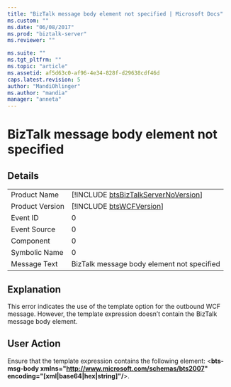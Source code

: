 ```yaml
---
title: "BizTalk message body element not specified | Microsoft Docs"
ms.custom: ""
ms.date: "06/08/2017"
ms.prod: "biztalk-server"
ms.reviewer: ""

ms.suite: ""
ms.tgt_pltfrm: ""
ms.topic: "article"
ms.assetid: af5d63c0-af96-4e34-828f-d29638cdf46d
caps.latest.revision: 5
author: "MandiOhlinger"
ms.author: "mandia"
manager: "anneta"
---
```

# BizTalk message body element not specified
## Details  
  
|                 |                                                                                     |
|-----------------|-------------------------------------------------------------------------------------|
|  Product Name   | [!INCLUDE [btsBizTalkServerNoVersion](../includes/btsbiztalkservernoversion-md.md)] |
| Product Version |             [!INCLUDE [btsWCFVersion](../includes/btswcfversion-md.md)]             |
|    Event ID     |                                          0                                          |
|  Event Source   |                                          0                                          |
|    Component    |                                          0                                          |
|  Symbolic Name  |                                          0                                          |
|  Message Text   |                     BizTalk message body element not specified                      |
  
## Explanation  
 This error indicates the use of the template option for the outbound WCF message. However, the template expression doesn’t contain the BizTalk message body element.  
  
## User Action  
 Ensure that the template expression contains the following element: \<<strong>bts-msg-body xmlns="<http://www.microsoft.com/schemas/bts2007>" encoding="[xml&#124;base64&#124;hex&#124;string]"/</strong>\>.